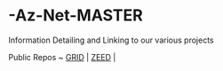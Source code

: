 # -Az-Net-MASTER

Information Detailing and Linking to our various projects

Public Repos
~
[GRID](https://github.com/Az-Neter/AzNet-GRID)
|
[ZEED](https://github.com/Az-Neter/AzNet-ZEED)
|
